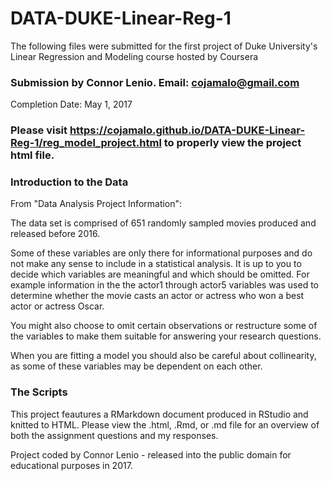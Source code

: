 # DATA-DUKE-Linear-Reg-1
The following files were submitted for the first project of Duke University's Linear Regression and Modeling course hosted by Coursera

### Submission by Connor Lenio. Email: cojamalo@gmail.com
Completion Date: May 1, 2017

### Please visit https://cojamalo.github.io/DATA-DUKE-Linear-Reg-1/reg_model_project.html to properly view the project html file.

### Introduction to the Data
From "Data Analysis Project Information":

The data set is comprised of 651 randomly sampled movies produced and released before 2016.

Some of these variables are only there for informational purposes and do not make any sense to include in a statistical analysis. It is up to you to decide which variables are meaningful and which should be omitted. For example information in the the actor1 through actor5 variables was used to determine whether the movie casts an actor or actress who won a best actor or actress Oscar.

You might also choose to omit certain observations or restructure some of the variables to make them suitable for answering your research questions.

When you are fitting a model you should also be careful about collinearity, as some of these variables may be dependent on each other.


### The Scripts
This project feautures a RMarkdown document produced in RStudio and knitted to HTML. Please view the .html, .Rmd, or .md file for an overview of both the assignment questions and my responses.

Project coded by Connor Lenio - released into the public domain for educational purposes in 2017. 
